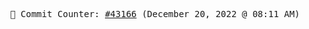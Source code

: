 <p align="center">
    <samp>
        📮 Commit Counter: <a href="https://github.com/Javascript-void0/Javascript-void0/commits/main">#43166</a> (December 20, 2022 @ 08:11 AM)
    </samp>
</p>